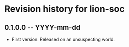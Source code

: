 # Revision history for lion-soc

## 0.1.0.0 -- YYYY-mm-dd

* First version. Released on an unsuspecting world.
